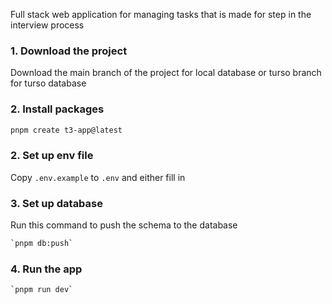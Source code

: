 Full stack web application for managing tasks that is made for step in the interview process

### 1. Download the project

Download the main branch of the project for local database or turso branch for turso database

### 2. Install packages

```bash
pnpm create t3-app@latest
```

### 2. Set up env file

Copy `.env.example` to `.env` and either fill in

### 3. Set up database

Run this command to push the schema to the database

```bash
`pnpm db:push`
```

### 4. Run the app

```bash
`pnpm run dev`
```
